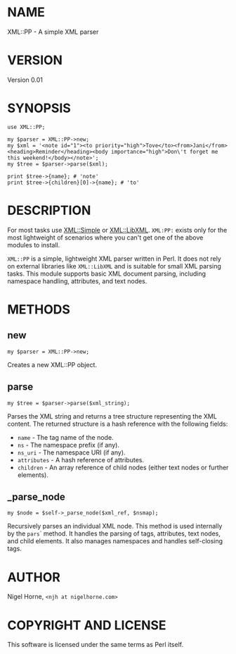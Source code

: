 # NAME

XML::PP - A simple XML parser

# VERSION

Version 0.01

# SYNOPSIS

    use XML::PP;
    
    my $parser = XML::PP->new;
    my $xml = '<note id="1"><to priority="high">Tove</to><from>Jani</from><heading>Reminder</heading><body importance="high">Don\'t forget me this weekend!</body></note>';
    my $tree = $parser->parse($xml);
    
    print $tree->{name}; # 'note'
    print $tree->{children}[0]->{name}; # 'to'

# DESCRIPTION

For most tasks use [XML::Simple](https://metacpan.org/pod/XML%3A%3ASimple) or [XML::LibXML](https://metacpan.org/pod/XML%3A%3ALibXML).
`XML:PP:` exists only for the most lightweight of scenarios where you can't get one of the above modules to install.

`XML::PP` is a simple, lightweight XML parser written in Perl.
It does not rely on external libraries like `XML::LibXML` and is suitable for small XML parsing tasks.
This module supports basic XML document parsing, including namespace handling, attributes, and text nodes.

# METHODS

## new

    my $parser = XML::PP->new;

Creates a new XML::PP object.

## parse

    my $tree = $parser->parse($xml_string);

Parses the XML string and returns a tree structure representing the XML content. The returned structure is a hash reference with the following fields:

- `name` - The tag name of the node.
- `ns` - The namespace prefix (if any).
- `ns_uri` - The namespace URI (if any).
- `attributes` - A hash reference of attributes.
- `children` - An array reference of child nodes (either text nodes or further elements).

## \_parse\_node

    my $node = $self->_parse_node($xml_ref, $nsmap);

Recursively parses an individual XML node.
This method is used internally by the `pars`\` method.
It handles the parsing of tags, attributes, text nodes, and child elements.
It also manages namespaces and handles self-closing tags.

# AUTHOR

Nigel Horne, `<njh at nigelhorne.com>`

# COPYRIGHT AND LICENSE

This software is licensed under the same terms as Perl itself.
